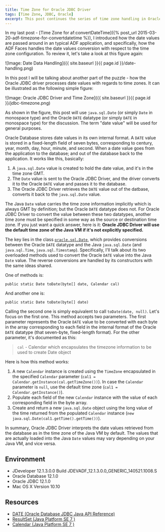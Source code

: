 ```yaml
---
title: Time Zone for Oracle JDBC Driver
tags: [Time Zone, JDBC, Oracle]
excerpt: This post continues the series of time zone handling in Oracle ADF applications to introduce how the Oracle JDBC Driver processes date values with regards to time zones.
---
```


In my last post - [Time Zone for af:convertDateTime]({% post_url 2015-03-20-adf-timezone-for-convertdatetime %}), I introduced how the date values are passed around in an typical ADF application, and specifically, how the ADF Faces handles the date values conversion with respect to the time zone configuration. To review it, let's take a look at this figure again:

![Image: Date Data Handling]({{ site.baseurl }}{{ page.id }}/date-handling.png)

In this post I will be talking about another part of the puzzle - how the Oracle JDBC driver processes date values with regards to time zones. It can be illustrated as the following simple figure:

![Image: Oracle JDBC Driver and Time Zone]({{ site.baseurl }}{{ page.id }}/jdbc-timezone.png)

As shown in the figure, this post will use `java.sql.Date` (or simply `Date` in monospace type) and the Oracle `DATE` datatype (or simply `DATE` in monospace type) for the discussion. The term "date value" will be used for general purposes.

Oracle Database stores date values in its own internal format. A `DATE` value is stored in a fixed-length field of seven bytes, corresponding to century, year, month, day, hour, minute, and second. When a date value goes from the application to the database; and out of the database back to the application. It works like this, basically:

1. A `java.sql.Date` value is created to hold the date value, and it's in the time zone GMT.
2. The `Date` value is sent to the Oracle JDBC Driver, and the driver converts it to the Oracle `DATE` value and passes it to the database.
3. The Oracle JDBC Driver retrieves the `DATE` value out of the datbase, converts it back to the `java.sql.Date` value.

The Java `Date` value carries the time zone information implicitly which is always GMT by definition; but the Oracle `DATE` datatype does not. For Oracle JDBC Driver to convert the value between these two datatypes, another time zone must be specified in some way as the source or destination time zone. If you just want a quick answer, here is it: **Oracle JDBC Driver will use the default time zone of the Java VM if it's not explicitly specified.**

The key lies in the class [`oracle.sql.Date`](https://docs.oracle.com/database/121/JAJDB/oracle/sql/DATE.html), which provides conversions between the Oracle `DATE` datatype and the Java `java.sql.Date` (and `java.sql.Time`, `java.sql.Timestamp`). Specifically, I'll talk about its two overloaded methods used to convert the Oracle `DATE` value into the Java `Date` value. The reverse conversions are handled by its constructors with the same ideas shared. 

One of methods is:

    public static Date toDate(byte[] date, Calendar cal)

And another one is:

    public static Date toDate(byte[] date)

Calling the second one is simply equivalent to call `toDate(date, null)`. Let's focus on the first one. This method accepts two parameters. The first parameter represents the Oracle `DATE` value to be converted with each byte in the array corresponding to each field in the internal format of the Oracle `DATE` datatype (that seven-byte, fixed-length format). For the other parameter, it's documented as this:

> `cal` - Calendar which encapsulates the timezone information to be used to create Date object

Here is how this method works:

1. A new `Calendar` instance is created using the `TimeZone` encapsulated in the specified `Calendar` parameter (`cal1 = Calendar.getInstance(cal.getTimeZone())`). In case the `Calendar` parameter is `null`, use the default time zone (`cal1 = Calendar.getInstance()`).
2. Populate each field of the new `Calendar` instance with the value of each corresponding field in the byte array.
3. Create and return a new `java.sql.Date` object using the long value of the time returned from the populated `Calendar` instance (`new java.sql.Date(cal1.getTime().getTime())`).

In summary, Oracle JDBC Driver interprets the date values retrieved from the database as in the time zone of the Java VM by default. The values that are actually loaded into the Java `Date` values may vary depending on your Java VM, and vice versa.

## Environment

* JDeveloper 12.1.3.0.0 Build JDEVADF_12.1.3.0.0_GENERIC_140521.1008.S
* Oracle Database 12.1.0
* Oracle JDBC 12.1.0
* Mac OS X Version 10.10

## Resources

* [DATE (Oracle Database JDBC Java API Reference)](https://docs.oracle.com/database/121/JAJDB/index.html?oracle/sql/DATE.html)
* [ResultSet (Java Platform SE 7 )](http://docs.oracle.com/javase/7/docs/api/index.html?java/sql/ResultSet.html)
* [Calendar (Java Platform SE 7 )](http://docs.oracle.com/javase/7/docs/api/index.html?java/util/Calendar.html)